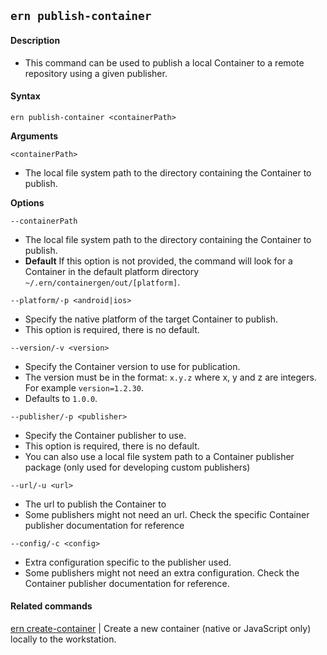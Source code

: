 ## `ern publish-container`

#### Description

* This command can be used to publish a local Container to a remote repository using a given publisher.

#### Syntax

`ern publish-container <containerPath>`  

**Arguments**

`<containerPath>`

* The local file system path to the directory containing the Container to publish.

**Options**  

`--containerPath`

* The local file system path to the directory containing the Container to publish.
* **Default**  If this option is not provided, the command will look for a Container in the default platform directory `~/.ern/containergen/out/[platform]`.

`--platform/-p <android|ios>`

* Specify the native platform of the target Container to publish.
* This option is required, there is no default.

`--version/-v <version>`

* Specify the Container version to use for publication.
* The version must be in the format: `x.y.z` where x, y and z are integers. For example `version=1.2.30`.
* Defaults to `1.0.0`.

`--publisher/-p <publisher>`

* Specify the Container publisher to use.
* This option is required, there is no default.
* You can also use a local file system path to a Container publisher package (only used for developing custom publishers)

`--url/-u <url>`

* The url to publish the Container to 
* Some publishers might not need an url. Check the specific Container publisher documentation for reference

`--config/-c <config>`

* Extra configuration specific to the publisher used.
* Some publishers might not need an extra configuration. Check the Container publisher documentation for reference.

#### Related commands

[ern create-container] | Create a new container (native or JavaScript only) locally to the workstation.

[ern create-container]: ./create-container.md